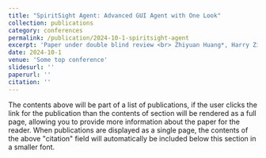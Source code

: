 ```yaml
---
title: "SpiritSight Agent: Advanced GUI Agent with One Look"
collection: publications
category: conferences
permalink: /publication/2024-10-1-spiritsight-agent
excerpt: 'Paper under double blind review <br> Zhiyuan Huang*, Harry Ziming Cheng*, Junting Pan, Mingjie Zhan'
date: 2024-10-1
venue: 'Some top conference'
slidesurl: ''
paperurl: ''
citation: ''
---
```


The contents above will be part of a list of publications, if the user clicks the link for the publication than the contents of section will be rendered as a full page, allowing you to provide more information about the paper for the reader. When publications are displayed as a single page, the contents of the above "citation" field will automatically be included below this section in a smaller font.